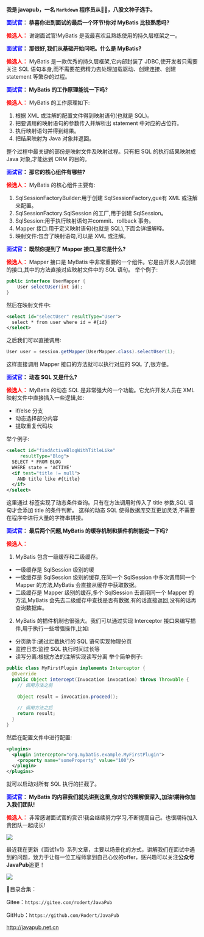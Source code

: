 
**我是 javapub，一名 `Markdown` 程序员从👨‍💻，八股文种子选手。**



**<font color=blue>面试官</font>： 恭喜你进到面试的最后一个环节!你对 MyBatis 比较熟悉吗?**

**<font color=red>候选人：</font>** 谢谢面试官!MyBatis 是我最喜欢且熟练使用的持久层框架之一。

**<font color=blue>面试官</font>： 那很好,我们从基础开始问吧。什么是 MyBatis?**

**<font color=red>候选人：</font>** MyBatis 是一款优秀的持久层框架,它内部封装了 JDBC,使开发者只需要关注 SQL 语句本身,而不需要花费精力去处理加载驱动、创建连接、创建 statement 等繁杂的过程。

**<font color=blue>面试官</font>： MyBatis 的工作原理能说一下吗?**

**<font color=red>候选人：</font>** MyBatis 的工作原理如下:

1. 根据 XML 或注解的配置文件得到映射语句(也就是 SQL)。
2. 把要调用的映射语句的参数传入并解析出 statement 中对应的占位符。
3. 执行映射语句并得到结果。
4. 把结果映射为 Java 对象并返回。

整个过程中最关键的部份是映射文件及映射过程。只有把 SQL 的执行结果映射成 Java 对象,才能达到 ORM 的目的。

**<font color=blue>面试官</font>： 那它的核心组件有哪些?**

**<font color=red>候选人：</font>** MyBatis 的核心组件主要有:

1. SqlSessionFactoryBuilder:用于创建 SqlSessionFactory,gue有 XML 或注解来配置。
2. SqlSessionFactory:SqlSession 的工厂,用于创建 SqlSession。
3. SqlSession:用于执行映射语句并commit、rollback 事务。
4. Mapper 接口:用于定义映射语句(也就是 SQL),下面会详细解释。
5. 映射文件:包含了映射语句,可以是 XML 或注解。

**<font color=blue>面试官</font>： 既然你提到了 Mapper 接口,那它是什么?**

**<font color=red>候选人：</font>** Mapper 接口是 MyBatis 中非常重要的一个组件。它是由开发人员创建的接口,其中的方法直接对应映射文件中的 SQL 语句。
举个例子:

```java
public interface UserMapper {
    User selectUser(int id);
} 
```

然后在映射文件中:

```xml
<select id="selectUser" resultType="User">
  select * from user where id = #{id}
</select>
```

之后我们可以直接调用:

```java
User user = session.getMapper(UserMapper.class).selectUser(1);
```

这样直接调用 Mapper 接口的方法就可以执行对应的 SQL 了,很方便。

**<font color=blue>面试官</font>： 动态 SQL 又是什么?**

**<font color=red>候选人：</font>** MyBatis 的动态 SQL 是非常强大的一个功能。它允许开发人员在 XML 映射文件中直接插入一些逻辑,如:

- if/else 分支
- 动态选择部分内容
- 提取重复代码块

举个例子:

```xml
<select id="findActiveBlogWithTitleLike"
     resultType="Blog">
  SELECT * FROM BLOG 
  WHERE state = 'ACTIVE' 
  <if test="title != null">
    AND title like #{title}
  </if>
</select>
```

这里通过 <if> 标签实现了动态条件查询。只有在方法调用时传入了 title 参数,SQL 语句才会添加 title 的条件判断。
这样的动态 SQL 使得数据库交互更加灵活,不需要在程序中进行大量的字符串拼接。

**<font color=blue>面试官</font>： 最后两个问题,MyBatis 的缓存机制和插件机制能说一下吗?**

**<font color=red>候选人：</font>** 

1. MyBatis 包含一级缓存和二级缓存。

- 一级缓存是 SqlSession 级别的缓 
- 一级缓存是 SqlSession 级别的缓存,在同一个 SqlSession 中多次调用同一个 Mapper 的方法,MyBatis 会直接从缓存中获取数据。
- 二级缓存是 Mapper 级别的缓存,多个 SqlSession 去调用同一个 Mapper 的方法,MyBatis 会先去二级缓存中查找是否有数据,有的话直接返回,没有的话再查询数据库。

2. MyBatis 的插件机制也很强大。我们可以通过实现 Interceptor 接口来编写插件,用于执行一些增强操作,比如:

- 分页助手:通过拦截执行的 SQL 语句实现物理分页
- 监控日志:监控 SQL 执行时间过长等
- 读写分离:根据方法的注解实现读写分离
举个简单例子:

```java
public class MyFirstPlugin implements Interceptor {
  @Override
  public Object intercept(Invocation invocation) throws Throwable {
    // 调用方法之前
    
    Object result = invocation.proceed();
    
    // 调用方法之后
    return result;
  }
}
```

然后在配置文件中进行配置:

```xml
<plugins>
  <plugin interceptor="org.mybatis.example.MyFirstPlugin"> 
    <property name="someProperty" value="100"/>
  </plugin> 
</plugins>
```

就可以启动对所有 SQL 执行的拦截了。

**<font color=blue>面试官</font>： MyBatis 的内容我们就先讲到这里,你对它的理解很深入,加油!期待你加入我们团队!**

**<font color=red>候选人：</font>** 非常感谢面试官的赏识!我会继续努力学习,不断提高自己。也很期待加入贵团队一起成长!



![](https://ghproxy.com/https://raw.githubusercontent.com/Rodert/javapub_oss/main/other/26.jpg?raw=true)


最近我在更新《面试1v1》系列文章，主要以场景化的方式，讲解我们在面试中遇到的问题，致力于让每一位工程师拿到自己心仪的offer，感兴趣可以关注**公众号JavaPub**追更！


![](https://ghproxy.com/https://raw.githubusercontent.com/Rodert/javapub_oss/main/common/javapub-qr-code.png?raw=true)


🎁目录合集：

Gitee：`https://gitee.com/rodert/JavaPub`

GitHub：`https://github.com/Rodert/JavaPub`


<http://javapub.net.cn>


